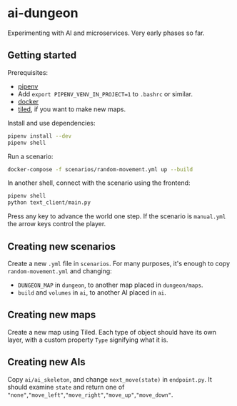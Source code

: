# ai-dungeon

Experimenting with AI and microservices. Very early phases so far.

## Getting started

Prerequisites:

* [pipenv](https://pypi.org/project/pipenv/)
* Add `export PIPENV_VENV_IN_PROJECT=1` to `.bashrc` or similar.
* [docker](https://docs.docker.com/install/linux/docker-ce/ubuntu/)
* [tiled](https://www.mapeditor.org/), if you want to make new maps.

Install and use dependencies:

```sh
pipenv install --dev
pipenv shell
```

Run a scenario:

```sh
docker-compose -f scenarios/random-movement.yml up --build
```

In another shell, connect with the scenario using the frontend:

```sh
pipenv shell
python text_client/main.py
```

Press any key to advance the world one step. If the scenario is `manual.yml` the arrow keys control the player.

## Creating new scenarios

Create a new `.yml` file in `scenarios`. For many purposes, it's enough to copy `random-movement.yml` and changing:

* `DUNGEON_MAP` in `dungeon`, to another map placed in `dungeon/maps`.
* `build` and `volumes` in `ai`, to another AI placed in `ai`.

## Creating new maps

Create a new map using Tiled. Each type of object should have its own layer, with a custom property `Type` signifying what it is.

## Creating new AIs

Copy `ai/ai_skeleton`, and change `next_move(state)` in `endpoint.py`. It should examine `state` and return one of `"none"`,`"move_left"`,`"move_right"`,`"move_up"`,`"move_down"`.